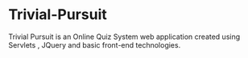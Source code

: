 # Trivial-Pursuit
Trivial Pursuit is an Online Quiz System web application created using Servlets , JQuery and basic front-end technologies. 
